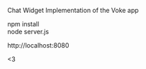 Chat Widget Implementation of the Voke app

npm install  
node server.js  

http://localhost:8080  

<3  
